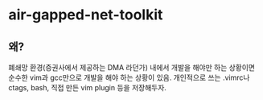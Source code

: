 # air-gapped-net-toolkit

## 왜?

폐쇄망 환경(증권사에서 제공하는 DMA 라던가) 내에서 개발을 해야만 하는 상황이면 순수한 vim과 gcc만으로 개발을 해야 하는 상황이 있음.
개인적으로 쓰는 .vimrc나 ctags, bash, 직접 만든 vim plugin 등을 저장해두자.
